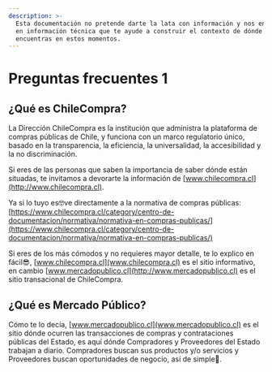 ```yaml
---
description: >-
  Esta documentación no pretende darte la lata con información y nos enfocaremos
  en información técnica que te ayude a construir el contexto de dónde te
  encuentras en estos momentos.
---
```


# Preguntas frecuentes 1

## ¿Qué es ChileCompra?

La Dirección ChileCompra es la institución que administra la plataforma de compras públicas de Chile, y funciona con un marco regulatorio único, basado en la transparencia, la eficiencia, la universalidad, la accesibilidad y la no discriminación.

Si eres de las personas que saben la importancia de saber dónde están situadas, te invitamos a devorarte la información de [www.chilecompra.cl](http://www.chilecompra.cl).

Ya si lo tuyo es🤓ve directamente a la normativa de compras públicas: [https://www.chilecompra.cl/category/centro-de-documentacion/normativa/normativa-en-compras-publicas/](https://www.chilecompra.cl/category/centro-de-documentacion/normativa/normativa-en-compras-publicas/) 

Si eres de los más cómodos y no requieres mayor detalle, te lo explico en fácil😎, [www.chilecompra.cl](www.chilecompra.cl)  es el sitio informativo, en cambio [www.mercadopublico.cl](http://www.mercadopublico.cl) es el sitio transacional de ChileCompra.

## ¿Qué es Mercado Público?

Cómo te lo decía, [www.mercadopublico.cl](www.mercadopublico.cl) es el sitio dónde ocurren las transacciones de compras y contrataciones públicas del Estado, es aquí dónde Compradores y Proveedores del Estado trabajan a diario. Compradores buscan sus productos y/o servicios y Proveedores buscan oportunidades de negocio, así de simple🤙.



